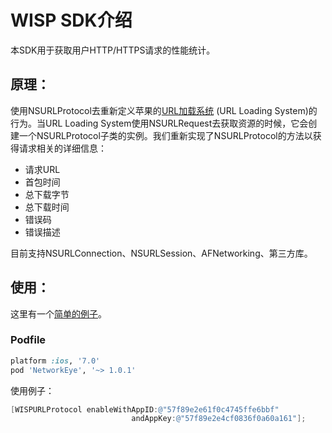# WISP SDK介绍

本SDK用于获取用户HTTP/HTTPS请求的性能统计。

## 原理：

使用NSURLProtocol去重新定义苹果的[URL加载系统](https://developer.apple.com/library/ios/documentation/Cocoa/Conceptual/URLLoadingSystem/URLLoadingSystem.html#//apple_ref/doc/uid/10000165-BCICJDHA) (URL Loading System)的行为。当URL Loading System使用NSURLRequest去获取资源的时候，它会创建一个NSURLProtocol子类的实例。我们重新实现了NSURLProtocol的方法以获得请求相关的详细信息：

- 请求URL
- 首包时间
- 总下载字节
- 总下载时间
- 错误码
- 错误描述

目前支持NSURLConnection、NSURLSession、AFNetworking、第三方库。

## 使用：

这里有一个[简单的例子](https://github.com/hellokangning/wispSample)。

### Podfile

```ruby
platform :ios, '7.0'
pod 'NetworkEye', '~> 1.0.1'
```

使用例子：

```objective-c
[WISPURLProtocol enableWithAppID:@"57f89e2e61f0c4745ffe6bbf"
                           andAppKey:@"57f89e2e4cf0836f0a60a161"];
```

